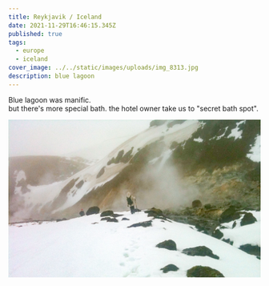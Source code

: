 ```yaml
---
title: Reykjavik / Iceland
date: 2021-11-29T16:46:15.345Z
published: true
tags:
  - europe
  - iceland
cover_image: ../../static/images/uploads/img_8313.jpg
description: blue lagoon
---
```

Blue lagoon was manific. \
but there's more special bath. the hotel owner take us to "secret bath spot".

![](../../static/images/uploads/img_8394-2.jpg)